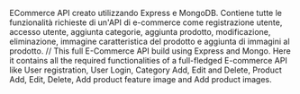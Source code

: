 
ECommerce API creato utilizzando Express e MongoDB. Contiene tutte le funzionalità richieste di un'API di e-commerce come registrazione utente, accesso utente, aggiunta categorie, aggiunta prodotto, modificazione, eliminazione, immagine caratteristica del prodotto e aggiunta di immagini al prodotto. //  This full E-Commerce API build using Express and Mongo. Here it contains all the required functionalities of a full-fledged E-commerce API like User registration, User Login, Category Add, Edit and Delete, Product Add, Edit, Delete, Add product feature image and Add product images.
